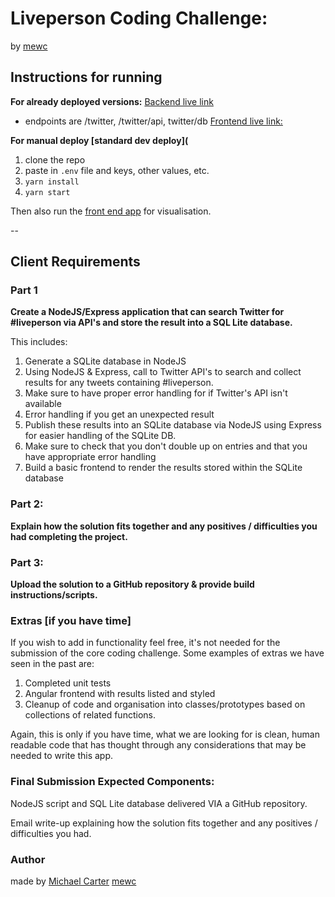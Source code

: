 # Liveperson Coding Challenge:

by [mewc](https://github.com/mewc)

## Instructions for running

**For already deployed versions:**
[Backend live link](https://lp-tw-backend-challenge.herokuapp.com/)
- endpoints are /twitter, /twitter/api, twitter/db
[Frontend live link:](https://lp-tw-frontend-challenge.herokuapp.com/)

**For manual deploy [standard dev deploy](**
1. clone the repo
1. paste in `.env` file and keys, other values, etc.
1. `yarn install`
1. `yarn start`

Then also run the [front end app](https://github.com/mewc/lp-tw-frontend-challenge) for visualisation.

--

## Client Requirements

### Part 1
 
**Create a NodeJS/Express application that can search Twitter for #liveperson via API's and store the result into a SQL Lite database.** 

This includes:

1. Generate a SQLite database in NodeJS
1. Using NodeJS & Express, call to Twitter API's to search and collect results for any tweets containing #liveperson.
1. Make sure to have proper error handling for if Twitter's API isn't available
1. Error handling if you get an unexpected result
1. Publish these results into an SQLite database via NodeJS using Express for easier handling of the SQLite DB. 
1. Make sure to check that you don't double up on entries and that you have appropriate error handling
1. Build a basic frontend to render the results stored within the SQLite database
 

### Part 2:
 **Explain how the solution fits together and any positives / difficulties you had completing the project.**

### Part 3:
 **Upload the solution to a GitHub repository & provide build instructions/scripts.**

 

### Extras [if you have time]

If you wish to add in functionality feel free, it's not needed for the submission of the core coding challenge. 
Some examples of extras we have seen in the past are:

1. Completed unit tests
1. Angular frontend with results listed and styled
1. Cleanup of code and organisation into classes/prototypes based on collections of related functions.

Again, this is only if you have time, what we are looking for is clean, human readable code that has thought through any considerations that may be needed to write this app.

 

 

### Final Submission Expected Components:

NodeJS script and SQL Lite database delivered VIA a GitHub repository.

Email write-up explaining how the solution fits together and any positives / difficulties you had.


### Author

made by [Michael Carter](https://mewc.info) [mewc](https://github.com/mewc)
 
 
